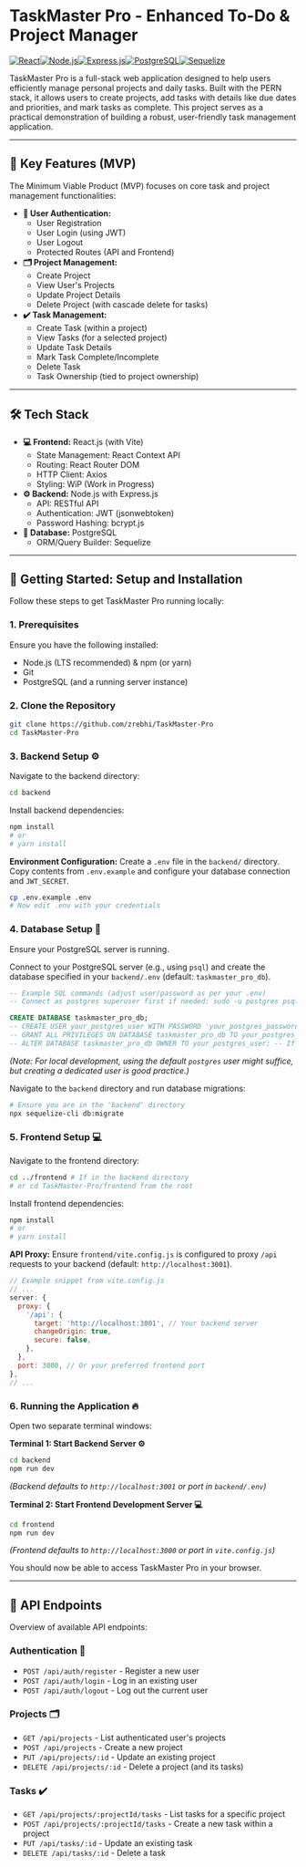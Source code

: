 # TaskMaster Pro - Enhanced To-Do & Project Manager

[![React](https://img.shields.io/badge/React-20232A?style=for-the-badge&logo=react&logoColor=61DAFB)](https://reactjs.org/)[![Node.js](https://img.shields.io/badge/Node.js-339933?style=for-the-badge&logo=nodedotjs&logoColor=white)](https://nodejs.org/)[![Express.js](https://img.shields.io/badge/Express.js-000000?style=for-the-badge&logo=express&logoColor=white)](https://expressjs.com/)[![PostgreSQL](https://img.shields.io/badge/PostgreSQL-316192?style=for-the-badge&logo=postgresql&logoColor=white)](https://www.postgresql.org/)[![Sequelize](https://img.shields.io/badge/Sequelize-52B0E7?style=for-the-badge&logo=sequelize&logoColor=white)](https://sequelize.org/)

TaskMaster Pro is a full-stack web application designed to help users efficiently manage personal projects and daily tasks. Built with the PERN stack, it allows users to create projects, add tasks with details like due dates and priorities, and mark tasks as complete. This project serves as a practical demonstration of building a robust, user-friendly task management application.

---

## 🌟 Key Features (MVP)

The Minimum Viable Product (MVP) focuses on core task and project management functionalities:

*   **🔑 User Authentication:**
    *   User Registration
    *   User Login (using JWT)
    *   User Logout
    *   Protected Routes (API and Frontend)
*   **🗂️ Project Management:**
    *   Create Project
    *   View User's Projects
    *   Update Project Details
    *   Delete Project (with cascade delete for tasks)
*   **✔️ Task Management:**
    *   Create Task (within a project)
    *   View Tasks (for a selected project)
    *   Update Task Details
    *   Mark Task Complete/Incomplete
    *   Delete Task
    *   Task Ownership (tied to project ownership)

---

## 🛠️ Tech Stack

*   **💻 Frontend:** React.js (with Vite)
    *   State Management: React Context API
    *   Routing: React Router DOM
    *   HTTP Client: Axios
    *   Styling: WiP (Work in Progress)
*   **⚙️ Backend:** Node.js with Express.js
    *   API: RESTful API
    *   Authentication: JWT (jsonwebtoken)
    *   Password Hashing: bcrypt.js
*   **💾 Database:** PostgreSQL
    *   ORM/Query Builder: Sequelize

---

## 🚀 Getting Started: Setup and Installation

Follow these steps to get TaskMaster Pro running locally:

### 1. Prerequisites

Ensure you have the following installed:

*   Node.js (LTS recommended) & npm (or yarn)
*   Git
*   PostgreSQL (and a running server instance)

### 2. Clone the Repository

```bash
git clone https://github.com/zrebhi/TaskMaster-Pro
cd TaskMaster-Pro
```

### 3. Backend Setup ⚙️

Navigate to the backend directory:
```bash
cd backend
```

Install backend dependencies:
```bash
npm install
# or
# yarn install
```

**Environment Configuration:**
Create a `.env` file in the `backend/` directory. Copy contents from `.env.example` and configure your database connection and `JWT_SECRET`.
```bash
cp .env.example .env
# Now edit .env with your credentials
```

### 4. Database Setup 💾

Ensure your PostgreSQL server is running.

Connect to your PostgreSQL server (e.g., using `psql`) and create the database specified in your `backend/.env` (default: `taskmaster_pro_db`).
```sql
-- Example SQL commands (adjust user/password as per your .env)
-- Connect as postgres superuser first if needed: sudo -u postgres psql

CREATE DATABASE taskmaster_pro_db;
-- CREATE USER your_postgres_user WITH PASSWORD 'your_postgres_password'; -- Use values from .env
-- GRANT ALL PRIVILEGES ON DATABASE taskmaster_pro_db TO your_postgres_user;
-- ALTER DATABASE taskmaster_pro_db OWNER TO your_postgres_user; -- If user created
```
*(Note: For local development, using the default `postgres` user might suffice, but creating a dedicated user is good practice.)*

Navigate to the `backend` directory and run database migrations:
```bash
# Ensure you are in the 'backend' directory
npx sequelize-cli db:migrate
```

### 5. Frontend Setup 💻

Navigate to the frontend directory:
```bash
cd ../frontend # If in the backend directory
# or cd TaskMaster-Pro/frontend from the root
```

Install frontend dependencies:
```bash
npm install
# or
# yarn install
```

**API Proxy:**
Ensure `frontend/vite.config.js` is configured to proxy `/api` requests to your backend (default: `http://localhost:3001`).
```javascript
// Example snippet from vite.config.js
// ...
server: {
  proxy: {
    '/api': {
      target: 'http://localhost:3001', // Your backend server
      changeOrigin: true,
      secure: false,
    },
  },
  port: 3000, // Or your preferred frontend port
},
// ...
```

### 6. Running the Application 🔥

Open two separate terminal windows:

**Terminal 1: Start Backend Server ⚙️**
```bash
cd backend
npm run dev
```
*(Backend defaults to `http://localhost:3001` or port in `backend/.env`)*

**Terminal 2: Start Frontend Development Server 💻**
```bash
cd frontend
npm run dev
```
*(Frontend defaults to `http://localhost:3000` or port in `vite.config.js`)*

You should now be able to access TaskMaster Pro in your browser.

---

## 📜 API Endpoints

Overview of available API endpoints:

### Authentication 🔑
*   `POST /api/auth/register` - Register a new user
*   `POST /api/auth/login` - Log in an existing user
*   `POST /api/auth/logout` - Log out the current user

### Projects 🗂️
*   `GET /api/projects` - List authenticated user's projects
*   `POST /api/projects` - Create a new project
*   `PUT /api/projects/:id` - Update an existing project
*   `DELETE /api/projects/:id` - Delete a project (and its tasks)

### Tasks ✔️
*   `GET /api/projects/:projectId/tasks` - List tasks for a specific project
*   `POST /api/projects/:projectId/tasks` - Create a new task within a project
*   `PUT /api/tasks/:id` - Update an existing task
*   `DELETE /api/tasks/:id` - Delete a task